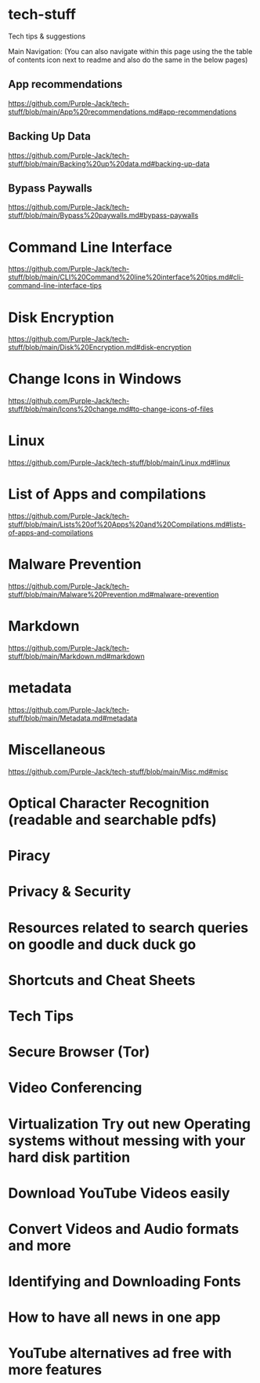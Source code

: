 # tech-stuff
Tech tips &amp; suggestions 

Main Navigation: (You can also navigate within this page using the the table of contents icon next to readme and also do the same in the below pages)

## App recommendations
https://github.com/Purple-Jack/tech-stuff/blob/main/App%20recommendations.md#app-recommendations
## Backing Up Data 
https://github.com/Purple-Jack/tech-stuff/blob/main/Backing%20up%20data.md#backing-up-data
## Bypass Paywalls
https://github.com/Purple-Jack/tech-stuff/blob/main/Bypass%20paywalls.md#bypass-paywalls
# Command Line Interface 
https://github.com/Purple-Jack/tech-stuff/blob/main/CLI%20Command%20line%20interface%20tips.md#cli-command-line-interface-tips
# Disk Encryption 
https://github.com/Purple-Jack/tech-stuff/blob/main/Disk%20Encryption.md#disk-encryption
# Change Icons in Windows 
https://github.com/Purple-Jack/tech-stuff/blob/main/Icons%20change.md#to-change-icons-of-files
# Linux
https://github.com/Purple-Jack/tech-stuff/blob/main/Linux.md#linux
# List of Apps and compilations 
https://github.com/Purple-Jack/tech-stuff/blob/main/Lists%20of%20Apps%20and%20Compilations.md#lists-of-apps-and-compilations
# Malware Prevention 
https://github.com/Purple-Jack/tech-stuff/blob/main/Malware%20Prevention.md#malware-prevention
# Markdown  
https://github.com/Purple-Jack/tech-stuff/blob/main/Markdown.md#markdown
# metadata 
https://github.com/Purple-Jack/tech-stuff/blob/main/Metadata.md#metadata
# Miscellaneous
https://github.com/Purple-Jack/tech-stuff/blob/main/Misc.md#misc
# Optical Character Recognition (readable and searchable pdfs) 
# Piracy 
# Privacy & Security 
# Resources related to search queries on goodle and duck duck go 
# Shortcuts and Cheat Sheets
# Tech Tips
# Secure Browser (Tor)
# Video Conferencing 
# Virtualization Try out new Operating systems without messing with your hard disk partition 
# Download YouTube Videos easily 
# Convert Videos and Audio formats and more 
# Identifying and Downloading Fonts 
# How to have all news in one app
# YouTube alternatives ad free with more features 
